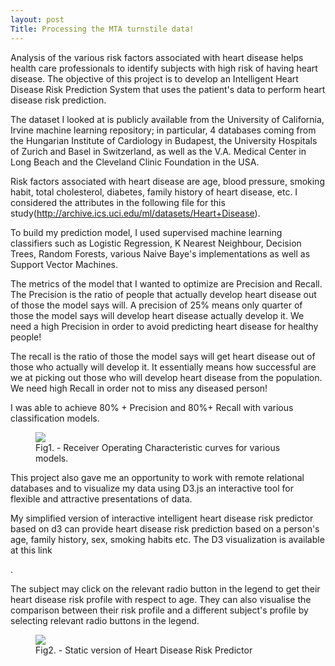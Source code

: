 ```yaml
---
layout: post
Title: Processing the MTA turnstile data!
---
```


Analysis of the various risk factors associated with heart disease helps health care professionals to identify subjects with high risk of having heart disease. 
The objective of this project is to develop an Intelligent Heart Disease Risk Prediction System that uses the patient's data to perform heart disease risk prediction.

The dataset I looked at is publicly available from the University of California, Irvine machine learning repository; in particular, 4 databases coming from the Hungarian Institute of Cardiology in Budapest, the University Hospitals of Zurich and Basel in Switzerland, as well as the V.A. Medical Center in Long Beach and the Cleveland Clinic Foundation in the USA.

Risk factors associated with heart disease are age, blood pressure, smoking habit, total cholesterol, diabetes, family history of heart disease, etc. I considered the attributes in the following file for this study(http://archive.ics.uci.edu/ml/datasets/Heart+Disease).

To build my prediction model, I used supervised machine learning classifiers such as Logistic Regression, K Nearest Neighbour, Decision Trees, Random Forests, various Naive Baye's implementations as well as Support Vector Machines.

The metrics of the model that I wanted to optimize are Precision and Recall. The Precision is the ratio of people that actually develop heart disease out of those the model says will. A precision of 25% means only quarter of those the model says will develop heart disease actually develop it. We need a high Precision in order to avoid predicting heart disease for healthy people!

The recall is the ratio of those the model says will get heart disease out of those who actually will develop it. It essentially means how successful are we at picking out those who will develop heart disease from the population. We need high Recall in order not to miss any diseased person!

I was able to achieve 80% + Precision and 80%+ Recall with various classification models.

<figure>
   <img src="{{ site.baseurl }}/images/mcnulty_roc_curves_for_various_models.png">
  <figcaption>Fig1. - Receiver Operating Characteristic curves for various models.</figcaption>
</figure>

This project also gave me an opportunity to work with remote relational databases and to visualize my data using D3.js an interactive tool for flexible and attractive presentations of data.

My simplified version of interactive intelligent heart disease risk predictor based on d3 can provide heart disease risk prediction based on a person's age, family history, sex, smoking habits etc. The D3 visualization is available at this link 
<!-- (<iframe src="{{ site.baseurl }}/images/indextest4.html" marginwidth="50" marginheight="50" scrolling="yes"></iframe>) -->.

The subject may click on the relevant radio button in the legend to get their heart disease risk profile with respect to age. They can also visualise the comparison between their risk profile and a different subject's profile by selecting relevant radio buttons in the legend.  

<figure>
   <img src="{{ site.baseurl }}/images/static_heart_disease_predictor.png">
  <figcaption>Fig2. - Static version of Heart Disease Risk Predictor</figcaption>
</figure>






